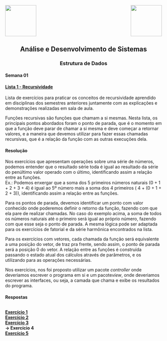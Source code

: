 <div>
  <img src="https://www.fateczl.edu.br/assets/logos/fatec-zl.png" height=100>
  <img src="https://www.fateczl.edu.br/assets/logos/novo-logo-colorido.png" align="right" height=100>
</div>

<h2 align="center">Análise e Desenvolvimento de Sistemas</h2>
<h3 align="center">Estrutura de Dados</h3>
<h4>Semana 01</h4>

<h4>
  
[Lista 1 - Recursividade](https://github.com/leo-gremes-ads/ED_S01_E01_Soma-Naturais/blob/main/Lista%201%20-%20Recursividade.pdf)
</h4>
Lista de exercícios para praticar os conceitos de recursividade aprendido em disciplinas dos semestres anteriores juntamente com as explicações e demonstrações realizadas em sala de aula.

Funções recursivas são funções que chamam a si mesmas. Nesta lista, os principais pontos abordados foram o ponto de parada, que é o momento em que a função deve parar de chamar a si mesma e deve começar a retornar valores, e a maneira que devemos utilizar para fazer essas chamadas recursivas, que é a relação da função com as outras execuções dela.

<h4>Resolução</h4>
<p>Nos exercícios que apresentam operações sobre uma série de números, podemos entender que o resultado série toda é igual ao resultado da série do penúltimo valor operado com o último, identificando assim a relação entre as funções.<br>
Ex.: Podemos enxergar que a soma dos 5 primeiros números naturais (0 + 1 + 2 + 3 + 4) é igual ao 5º número mais a soma dos 4 primeiros ( 4 + (0 + 1 + 2 + 3)), identificando assim a relação entre as funções.
<p>Para os pontos de parada, devemos identificar um ponto com valor conhecido onde poderemos definir o retorno da função, fazendo com que ela pare de realizar chamadas. No caso do exemplo acima, a soma de todos os números naturais até o primeiro será igual ao próprio número, fazendo com que esse seja o ponto de parada.
A mesma lógica pode ser adaptada para os exercícios de fatorial e da série harmônica encontrados na lista.

<p>Para os exercícios com vetores, cada chamada da função será equivalente a uma posição do vetor, de traz pra frente, sendo assim, o ponto de parada será a posição 0 do vetor. A relação entre as funções é construída passando o estado atual dos cálculos através de parâmetros, e os utilizando para as operações necessárias.

<p>Nos exercícios, nos foi proposto utilizar um pacote <i>controller</i> onde deveriamos escrever o programa em si e um pacote<i>view</i>, onde deveriamos escrever as interfaces, ou seja, a camada que chama e exibe os resultados do programa.

<h4>Respostas<br><br>

[Exercício 1](https://github.com/leo-gremes-ads/ED_S01_E01_Soma-Naturais)<br>
[Exercício 2](https://github.com/leo-gremes-ads/ED_S01_E02_Menor-Numero-Vetor)<br>
[Exercício 3](https://github.com/leo-gremes-ads/ED_S01_E03_Fatorial)<br>
<b>-> Exercício 4</b><br>
[Exercício 5](https://github.com/leo-gremes-ads/ED_S01_E05_Serie-Harmonica)<br>
</h4>
